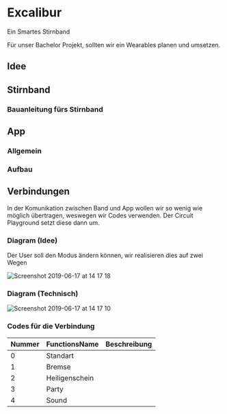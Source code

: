 # Excalibur
Ein Smartes Stirnband

Für unser Bachelor Projekt, sollten wir ein Wearables planen und umsetzen. 

## Idee


## Stirnband
### Bauanleitung fürs Stirnband





## App
### Allgemein


### Aufbau




## Verbindungen

In der Komunikation zwischen Band und App wollen wir so wenig wie möglich übertragen, weswegen wir Codes verwenden. Der Circuit Playground setzt diese dann um.

### Diagram (Idee)
Der User soll den Modus ändern können, wir realisieren dies auf zwei Wegen

![Screenshot 2019-06-17 at 14 17 18](https://user-images.githubusercontent.com/35217578/59603935-f9e8e100-910a-11e9-84ad-1227f53c89d9.png)

### Diagram (Technisch)
![Screenshot 2019-06-17 at 14 17 10](https://user-images.githubusercontent.com/35217578/59603934-f9504a80-910a-11e9-91bb-f0ac2ee4891a.png)


### Codes für die Verbindung

|Nummer|FunctionsName  | Beschreibung|
|--|--|--|
| 0 |Standart  | |
| 1| Bremse ||
|2|Heiligenschein||||
|3|Party||
|4|Sound||



